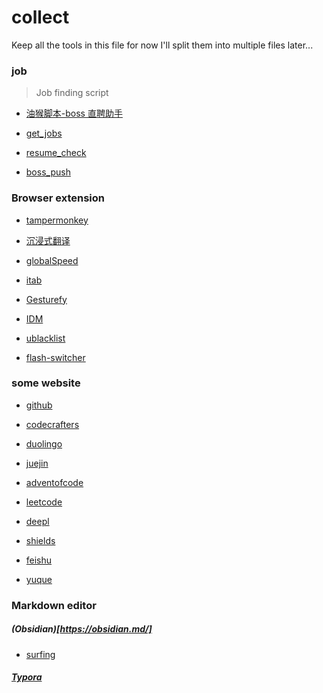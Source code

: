 # collect

Keep all the tools in this file for now
I'll split them into multiple files later...

### job

> Job finding script

- [油猴脚本-boss 直聘助手](https://greasyfork.org/zh-CN/scripts/491340-boss%E7%9B%B4%E8%81%98%E5%8A%A9%E6%89%8B)

- [get_jobs](https://github.com/loks666/get_jobs)

- [resume_check](https://greasyfork.org/zh-CN/scripts/421425-resume-check)

- [boss_push](https://github.com/yongjiu8/boss_push)

### Browser extension

- [tampermonkey](https://www.tampermonkey.net/index.php)

- [沉浸式翻译](https://immersivetranslate.com/zh-Hans/)

- [globalSpeed](https://github.com/polywock/globalSpeed)

- [itab](https://www.itab.link/)

- [Gesturefy](https://github.com/Robbendebiene/Gesturefy)

- [IDM](https://www.internetdownloadmanager.com/)

- [ublacklist](https://iorate.github.io/ublacklist/docs/getting-started)

- [flash-switcher](https://github.com/codeartx/flash-switcher)

### some website

- [github](https://github.com/)

- [codecrafters](https://app.codecrafters.io/)

- [duolingo](http://www.duolingo.cn/)

- [juejin](https://juejin.cn/)

- [adventofcode](https://adventofcode.com/)

- [leetcode](https://leetcode.cn/)

- [deepl](https://www.deepl.com/zh/translator)

- [shields](https://shields.io)

- [feishu](https://www.feishu.cn/)

- [yuque](https://www.yuque.com/)

### Markdown editor

##### (Obsidian)[https://obsidian.md/]

- [surfing](https://github.com/PKM-er/Obsidian-Surfing)

##### [Typora](https://typora.io/)
